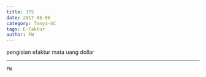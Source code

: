 ```yaml
---
title: 375
date: 2017-06-06
category: Tanya-SC
tags: E-Faktur
author: FW
---
```


pengisian efaktur mata uang dollar

---



`FW`
